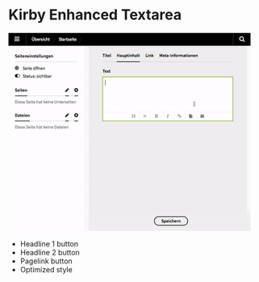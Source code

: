 # Kirby Enhanced Textarea

![Enhanced Textarea](preview.gif?raw=true "Preview")

- Headline 1 button
- Headline 2 button
- Pagelink button
- Optimized style